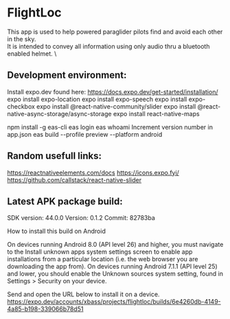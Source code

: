 # FlightLoc
This app is used to help powered paraglider pilots find and avoid each other in the sky. \
It is intended to convey all information using only audio thru a bluetooth enabled helmet. \


## Development environment:
Install expo.dev found here: https://docs.expo.dev/get-started/installation/
expo install expo-location
expo install expo-speech
expo install expo-checkbox
expo install @react-native-community/slider
expo install @react-native-async-storage/async-storage
expo install react-native-maps

npm install -g eas-cli
eas login
eas whoami
Increment version number in app.json
eas build --profile preview --platform android


## Random usefull links:
https://reactnativeelements.com/docs
https://icons.expo.fyi/
https://github.com/callstack/react-native-slider


## Latest APK package build:
SDK version:  44.0.0
Version:  0.1.2
Commit:  82783ba

How to install this build on Android

On devices running Android 8.0 (API level 26) and higher, you must navigate to the Install unknown apps system settings screen to enable app installations from a particular location (i.e. the web browser you are downloading the app from).
On devices running Android 7.1.1 (API level 25) and lower, you should enable the Unknown sources system setting, found in Settings > Security on your device.

Send and open the URL below to install it on a device.
https://expo.dev/accounts/xbass/projects/flightloc/builds/6e4260db-4149-4a85-b198-339066b78d51
